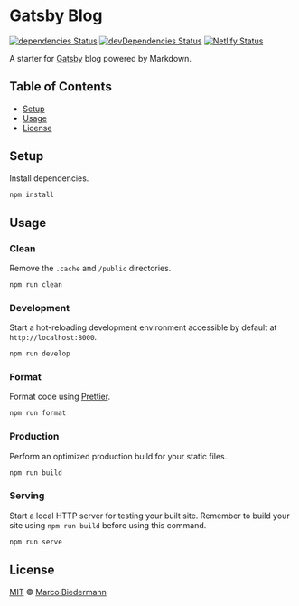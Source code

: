 # Gatsby Blog

[![dependencies Status](https://img.shields.io/david/marcobiedermann/gatsby-shopify)](https://david-dm.org/marcobiedermann/gatsby-shopify)
[![devDependencies Status](https://img.shields.io/david/dev/marcobiedermann/gatsby-shopify)](https://david-dm.org/marcobiedermann/gatsby-shopify?type=dev)
[![Netlify Status](https://api.netlify.com/api/v1/badges/e48fac14-ddb2-4848-9373-75c6501ac91e/deploy-status)](https://app.netlify.com/sites/marcobiedermann-gatsby-blog/deploys)

A starter for [Gatsby](https://www.gatsbyjs.com/) blog powered by Markdown.

## Table of Contents

- [Setup](#setup)
- [Usage](#usage)
- [License](#license)

## Setup

Install dependencies.

```sh
npm install
```

## Usage

### Clean

Remove the `.cache` and `/public` directories.

```sh
npm run clean
```

### Development

Start a hot-reloading development environment accessible by default at `http://localhost:8000`.

```sh
npm run develop
```

### Format

Format code using [Prettier](https://prettier.io/).

```sh
npm run format
```

### Production

Perform an optimized production build for your static files.

```sh
npm run build
```

### Serving

Start a local HTTP server for testing your built site. Remember to build your site using `npm run build` before using this command.

```sh
npm run serve
```

## License

[MIT](LICENSE) © [Marco Biedermann](https://github.com/marcobiedermann)
